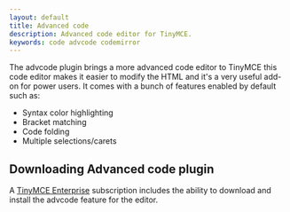 ```yaml
---
layout: default
title: Advanced code
description: Advanced code editor for TinyMCE.
keywords: code advcode codemirror
---
```


The advcode plugin brings a more advanced code editor to TinyMCE this code editor makes it easier to modify the HTML and it's a very useful add-on for power users. It comes with a bunch of features enabled by default such as:

* Syntax color highlighting
* Bracket matching
* Code folding
* Multiple selections/carets

## Downloading Advanced code plugin

A [TinyMCE Enterprise](https://www.tinymce.com/pricing/) subscription includes the ability to download and install the advcode feature for the editor.
